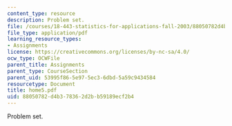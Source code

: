 ```yaml
---
content_type: resource
description: Problem set.
file: /courses/18-443-statistics-for-applications-fall-2003/88050782d4b378362d2bb59189ecf2b4_home5.pdf
file_type: application/pdf
learning_resource_types:
- Assignments
license: https://creativecommons.org/licenses/by-nc-sa/4.0/
ocw_type: OCWFile
parent_title: Assignments
parent_type: CourseSection
parent_uid: 53995f86-5e97-5ec3-6dbd-5a59c9434584
resourcetype: Document
title: home5.pdf
uid: 88050782-d4b3-7836-2d2b-b59189ecf2b4
---
```

Problem set.
